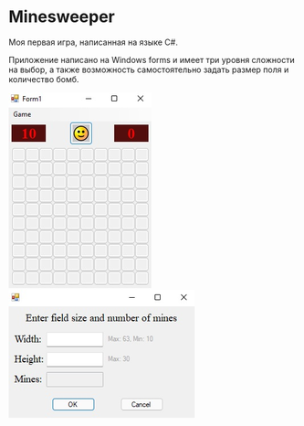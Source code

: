 # Minesweeper

Моя первая игра, написанная на языке C#.

Приложение написано на Windows forms и имеет три уровня сложности на выбор, а также возможность самостоятельно задать размер поля и количество бомб.

 ![Image alt](https://github.com/Fu1lerene/Minesweeper_My_Game/raw/main/Images/Minesweeper.jpg)
 ![Image alt](https://github.com/Fu1lerene/Minesweeper_My_Game/raw/main/Images/Custom.jpg)
 

